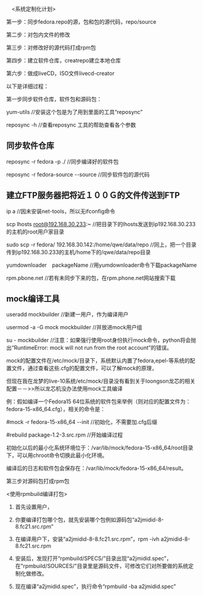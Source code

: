 　<系统定制化计划>

第一步：同步fedora.repo的源，包和包的源代码，repo/source

第二步：对包内文件的修改

第三步：对修改好的源代码打成rpm包

第四步：建立软件仓库，creatrepo建立本地仓库

第六步：做成liveCD，ISO文件livecd-creator




以下是详细过程：

第一步同步软件仓库，软件包和源码包：

yum-utils //安装这个包是为了用到里面的工具“reposync”

reposync -h //查看reposync 工具的帮助查看各个参数


## 同步软件仓库

reposync -r fedora -p ./  //同步编译好的软件包

reposync -r fedora-source --source  //同步软件包的源代码



## 建立FTP服务器把将近１００Ｇ的文件传送到FTP

ip a  //因未安装net-tools，所以无ifconfig命令　

scp lhosts root@192.168.30.233:~  //把目录下的lhosts发送到ip192.168.30.233的主机的root用户家目录

sudo scp -r fedora/ 192.168.30.142:/home/qwe/data/repo  //同上，把一个目录传到ip192.168.30.233的主机/home下的/qwe/data/repo目录

yumdownloader　packageName   //用yumdownloader命令下载packageName

rpm.pbone.net   //若有未同步下来的包，在rpm.phone.net网站搜索下载



## mock编译工具

 useradd mockbuilder   //新建一用户，作为编译用户

 usermod -a -G mock mockbuilder     //并放进mock用户组

 su - mockbuilder    //注意：如果强行使用root身份执行mock命令，python将会抛出“RuntimeError: mock will not run from the root account”的错误。


mock的配置文件在/etc/mock/目录下，系统默认内置了fedora,epel-等系统的配置文件，通过查看这些.cfg的配置文件，可以了解mock的原理，

但现在我在龙梦的live-10系统/etc/mock/目录没有看到关于loongson龙芯的相关配置－－>>所以龙芯机没办法使用mock工具编译

例：假如编译一个Fedora15 64位系统的软件包来举例（则对应的配置文件为：fedora-15-x86_64.cfg），相关的命令是：

 #mock -r fedora-15-x86_64 --init   //初始化，不需要加.cfg后缀

 #rebuild package-1.2-3.src.rpm     //开始编译过程

初始化以后的最小化系统环境位于：/var/lib/mock/fedora-15-x86_64/root目录下，可以用chroot命令切换此最小化环境。

编译后的日志和软件包会保存在：/var/lib/mock/fedora-15-x86_64/result。




第三步对源码包打成rpm包

<使用rpmbuild编译打包>

1. 首先设置用户，

2. 你要编译打包哪个包，就先安装哪个包例如源码包“a2jmidid-8-8.fc21.src.rpm”

3. 在编译用户下，安装“a2jmidid-8-8.fc21.src.rpm”，rpm -ivh a2jmidid-8-8.fc21.src.rpm

4. 安装后，发现打开“rpmbuild/SPECS/”目录出现“a2jmidid.spec”，在"rpmbuild/SOURCES/"目录里是源码文件，可修改它们对所要做的系统定制化做修改。

5. 现在编译“a2jmidid.spec”，执行命令“rpmbuild -ba a2jmidid.spec”
